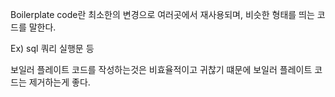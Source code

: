 Boilerplate code란
최소한의 변경으로 여러곳에서 재사용되며, 비슷한 형태를 띄는 코드를 말한다.

Ex) sql 쿼리 실행문 등

보일러 플레이트 코드를 작성하는것은 비효율적이고 귀찮기 떄문에
보일러 플레이트 코드는 제거하는게 좋다.

